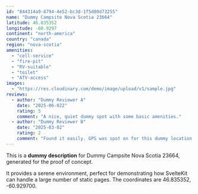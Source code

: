 ```yaml
---
id: "844314a9-8794-4e52-bc3d-1f5d00d73255"
name: "Dummy Campsite Nova Scotia 23664"
latitude: 46.835352
longitude: -60.9297
continent: "north-america"
country: "canada"
region: "nova-scotia"
amenities:
  - "cell-service"
  - "fire-pit"
  - "RV-suitable"
  - "toilet"
  - "ATV-access"
images:
  - "https://res.cloudinary.com/demo/image/upload/v1/sample.jpg"
reviews:
  - author: "Dummy Reviewer A"
    date: "2025-06-022"
    rating: 5
    comment: "A nice, quiet dummy spot with some basic amenities."
  - author: "Dummy Reviewer B"
    date: "2025-03-02"
    rating: 2
    comment: "Found it easily. GPS was spot on for this dummy location."
---
```


This is a **dummy description** for Dummy Campsite Nova Scotia 23664, generated for the proof of concept.

It provides a serene environment, perfect for demonstrating how SvelteKit can handle a large number of static pages. The coordinates are 46.835352, -60.929700.

